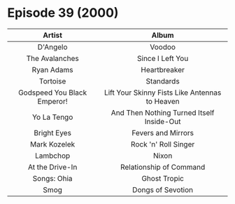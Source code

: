 # Episode 39 (2000)

| Artist | Album |
| :---: | :---: |
| D'Angelo | Voodoo |
| The Avalanches | Since I Left You |
| Ryan Adams | Heartbreaker |
| Tortoise | Standards |
| Godspeed You Black Emperor! | Lift Your Skinny Fists Like Antennas to Heaven |
| Yo La Tengo | And Then Nothing Turned Itself Inside-Out |
| Bright Eyes | Fevers and Mirrors |
| Mark Kozelek | Rock 'n' Roll Singer |
| Lambchop | Nixon |
| At the Drive-In | Relationship of Command |
| Songs: Ohia | Ghost Tropic |
| Smog | Dongs of Sevotion |
